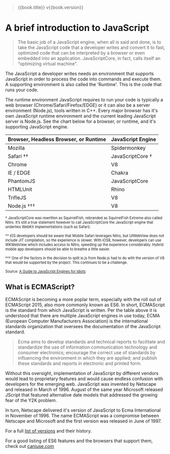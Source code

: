 > {{book.title}} v{{book.version}}

# A brief introduction to JavaScript

> The basic job of a JavaScript engine, when all is said and done, is to take the JavaScript code that a developer writes and convert it to fast, optimized code that can be interpreted by a browser or even embedded into an application. JavaScriptCore, in fact, calls itself an “optimizing virtual machine”.

The JavaScript a developer writes needs an environment that supports JavaScript in order to process the code into commands and execute them. A supporting environment is also called the 'Runtime'. This is the code that runs your code.

The runtime environment JavaScript requires to run your code is typically a web browser (Chrome/Safari/Firefox/EDGE) or it can also be a server environment (Node.js), tools written in C++. Every major browser has it's own JavaScript runtime environment and the current leading JavaScript server is Node.js. See the chart below for a browser, or runtime, and it's supporting JavaScript engine.

| Browser, Headless Browser, or Runtime | JavaScript Engine |
|-|-|
| Mozilla | Spidermonkey |
| Safari †† | JavaScriptCore † |
| Chrome | V8 |
| IE / EDGE | Chakra |
| PhantomJS | JavaScriptCore |
| HTMLUnit | Rhino |
| TrifleJS | V8 |
| Node.js ††† | V8 |

<small style="font-size: 0.8em">† JavaScriptCore was rewritten as SquirrelFish, rebranded as SquirrelFish Extreme also called Nitro. It’s still a true statement however to call JavaScriptCore the JavaScript engine that underlies WebKit implementations (such as Safari).</small>

<small style="font-size: 0.8em">†† iOS developers should be aware that Mobile Safari leverages Nitro, but UIWebView does not include JIT compilation, so the experience is slower. With iOS8, however, developers can use WKWebView which includes access to Nitro, speeding up the experience considerably. Hybrid mobile app developers should be able to breathe a little easier.</small>

<small style="font-size: 0.8em">††† One of the factors in the decision to split io.js from Node.js had to do with the version of V8 that would be supported by the project. This continues to be a challenge.</small>

<small style="font-size: 0.8em">Source: [A Guide to JavaScript Engines for Idiots](https://developer.telerik.com/featured/a-guide-to-javascript-engines-for-idiots/)</small>

## What is ECMAScript?

ECMAScript is becoming a more poplar term, especially with the roll out of ECMAScript 2015, also more commonly known as ES6. In short, ECMAScript is the standard from which JavaScript is written. Per the table above it is understood that there are multiple JavaScript engines in use today, ECMA (European Computer Manufacturers Association) is the international standards organization that oversees the documentation of the JavaScript standard.

> Ecma aims to develop standards and technical reports to facilitate and standardize the use of information communication technology and consumer electronics; encourage the correct use of standards by influencing the environment in which they are applied; and publish these standards and reports in electronic and printed form.

Without this oversight, implementation of JavaScript by different vendors would lead to proprietary features and would cause endless confusion with developers for the emerging web. JavaScript was invented by Netscape and released in March of 1996. August of the same year Microsoft released JScript that featured alternative date models that addressed the growing fear of the Y2K problem.

In turn, Netscape delivered it's version of JavaScript to Ecma International in November of 1996. The name ECMAScript was a compromise between Netscape and Microsoft and the first version was released in June of 1997.

For a full [list of versions](https://en.wikipedia.org/wiki/ECMAScript#Versions) and their history.

For a good listing of ES6 features and the browsers that support them, check out [caniuse.com](https://caniuse.com/#search=ES6)
